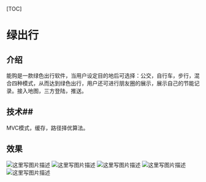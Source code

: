 [TOC]

 绿出行
==
## 介绍 ##

能购是一款绿色出行软件，当用户设定目的地后可选择：公交，自行车，步行，混合四种模式，从而达到绿色出行，用户还可进行朋友圈的展示，展示自己的节能记录。接入地图，三方登陆，推送。
 


## 技术##

MVC模式，缓存，路径择优算法。

## 效果 ##
![这里写图片描述](http://img.blog.csdn.net/20161119191859824)        ![这里写图片描述](http://img.blog.csdn.net/20161119191911856)    ![这里写图片描述](http://img.blog.csdn.net/20161119191931449)
![这里写图片描述](http://img.blog.csdn.net/20161119191946183)    ![这里写图片描述](http://img.blog.csdn.net/20161119191959152)
